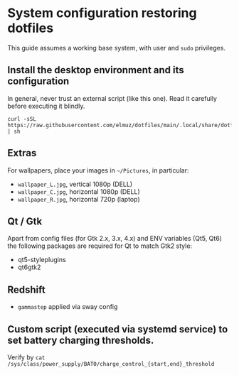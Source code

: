 # System configuration restoring dotfiles

This guide assumes a working base system, with user and `sudo` privileges.

## Install the desktop environment and its configuration

In general, never trust an external script (like this one). Read it carefully before executing
it blindly.

```shell
curl -sSL https://raw.githubusercontent.com/elmuz/dotfiles/main/.local/share/dotfiles/INSTALL.sh | sh
```

## Extras

For wallpapers, place your images in `~/Pictures`, in particular:
- `wallpaper_L.jpg`, vertical 1080p (DELL)
- `wallpaper_C.jpg`, horizontal 1080p (DELL)
- `wallpaper_R.jpg`, horizontal 720p (laptop)

## Qt / Gtk
Apart from config files (for Gtk 2.x, 3.x, 4.x) and ENV variables (Qt5, Qt6)
the following packages are required for Qt to match Gtk2 style:
- qt5-styleplugins
- qt6gtk2

## Redshift
- `gammastep` applied via sway config

## Custom script (executed via systemd service) to set battery charging thresholds.
Verify by `cat /sys/class/power_supply/BAT0/charge_control_{start,end}_threshold`
